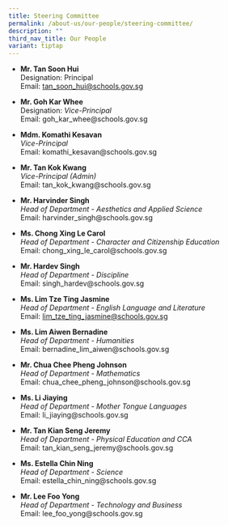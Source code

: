 ```yaml
---
title: Steering Committee
permalink: /about-us/our-people/steering-committee/
description: ""
third_nav_title: Our People
variant: tiptap
---
```

<ul>
<li>
<p><strong>Mr. Tan Soon Hui</strong>
<br>Designation: Principal
<br>Email: <a href="mailto:tan_soon_hui@schools.gov.sg" rel="noopener noreferrer nofollow" target="_blank">tan_soon_hui@schools.gov.sg</a>
</p>
</li>
<li>
<p><strong>Mr. Goh Kar Whee</strong>
<br>Designation: <em>Vice-Principal</em>
<br>Email: goh_kar_whee@schools.gov.sg</p>
</li>
<li>
<p><strong>Mdm. Komathi Kesavan</strong>
<br><em>Vice-Principal</em>
<br>Email: komathi_kesavan@schools.gov.sg</p>
</li>
<li>
<p><strong>Mr. Tan Kok Kwang</strong>
<br><em>Vice-Principal (Admin)</em>
<br>Email: tan_kok_kwang@schools.gov.sg</p>
</li>
<li>
<p><strong>Mr. Harvinder Singh</strong>
<br><em>Head of Department - Aesthetics and Applied Science</em>
<br>Email: harvinder_singh@schools.gov.sg</p>
</li>
<li>
<p><strong>Ms. Chong Xing Le Carol</strong>
<br><em>Head of Department - Character and Citizenship Education</em>
<br>Email: chong_xing_le_carol@schools.gov.sg</p>
</li>
<li>
<p><strong>Mr. Hardev Singh</strong>
<br><em>Head of Department - Discipline</em>
<br>Email: singh_hardev@schools.gov.sg</p>
</li>
<li>
<p><strong>Ms. Lim Tze Ting Jasmine</strong>
<br><em>Head of Department - English Language and Literature</em>
<br>Email: <a href="mailto:lim_tze_ting_jasmine@schools.gov.sg" rel="noopener noreferrer nofollow" target="_blank">lim_tze_ting_jasmine@schools.gov.sg</a>
</p>
</li>
<li>
<p><strong>Ms. Lim Aiwen Bernadine</strong>
<br><em>Head of Department - Humanities</em>
<br>Email: bernadine_lim_aiwen@schools.gov.sg</p>
</li>
<li>
<p><strong>Mr. Chua Chee Pheng Johnson</strong>
<br><em>Head of Department - Mathematics</em>
<br>Email: chua_chee_pheng_johnson@schools.gov.sg</p>
</li>
<li>
<p><strong>Ms. Li Jiaying</strong>
<br><em>Head of Department - Mother Tongue Languages</em>
<br>Email: li_jiaying@schools.gov.sg</p>
</li>
<li>
<p><strong>Mr. Tan Kian Seng Jeremy</strong>
<br><em>Head of Department - Physical Education and CCA</em>
<br>Email: tan_kian_seng_jeremy@schools.gov.sg</p>
</li>
<li>
<p><strong>Ms. Estella Chin Ning</strong>
<br><em>Head of Department - Science</em>
<br>Email: estella_chin_ning@schools.gov.sg</p>
</li>
<li>
<p><strong>Mr. Lee Foo Yong</strong>
<br><em>Head of Department - Technology and Business</em>
<br>Email: lee_foo_yong@schools.gov.sg</p>
</li>
</ul>
<p></p>